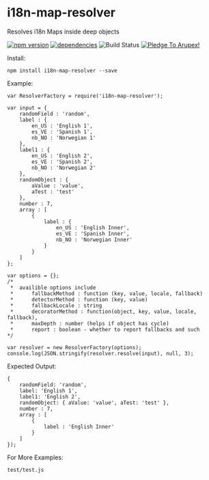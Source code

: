 # i18n-map-resolver
Resolves i18n Maps inside deep objects

[![npm version](https://badge.fury.io/js/i18n-map-resolver.svg)](https://badge.fury.io/js/i18n-map-resolver) [![dependencies](https://david-dm.org/arupex/i18n-map-resolver.svg)](http://github.com/arupex/i18n-map-resolver) ![Build Status](https://api.travis-ci.org/arupex/i18n-map-resolver.svg?branch=master) <a href='https://pledgie.com/campaigns/31873'><img alt='Pledge To Arupex!' src='https://pledgie.com/campaigns/31873.png?skin_name=chrome' border='0' ></a>

Install:

    npm install i18n-map-resolver --save


Example:

    var ResolverFactory = require('i18n-map-resolver');

    var input = {
        randomField : 'random',
        label : {
            en_US : 'English 1',
            es_VE : 'Spanish 1',
            nb_NO : 'Norwegian 1'
        },
        label1 : {
            en_US : 'English 2',
            es_VE : 'Spanish 2',
            nb_NO : 'Norwegian 2'
        },
        randomObject : {
            aValue : 'value',
            aTest : 'test'
        },
        number : 7,
        array : [
            {
                label : {
                    en_US : 'English Inner',
                    es_VE : 'Spanish Inner',
                    nb_NO : 'Norwegian Inner'
                }
            }
        ]
    };

    var options = {};
    /*
     *  availible options include
     *      fallbackMethod : function (key, value, locale, fallback)
     *      detectorMethod : function (key, value)
     *      fallbackLocale : string
     *      decoratorMethod : function(object, key, value, locale, fallback),
     *      maxDepth : number (helps if object has cycle)
     *      report : boolean - whether to report fallbacks and such
    */

    var resolver = new ResolverFactory(options);
    console.log(JSON.stringify(resolver.resolve(input), null, 3);

Expected Output:

    {
        randomField: 'random',
        label: 'English 1',
        label1: 'English 2',
        randomObject: { aValue: 'value', aTest: 'test' },
        number : 7,
        array : [
            {
                label : 'English Inner'
            }
        ]
    });

For More Examples:

    test/test.js